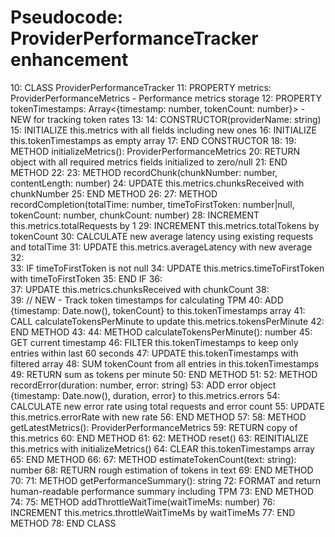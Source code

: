 # Pseudocode: ProviderPerformanceTracker enhancement

10: CLASS ProviderPerformanceTracker
11:   PROPERTY metrics: ProviderPerformanceMetrics - Performance metrics storage
12:   PROPERTY tokenTimestamps: Array<{timestamp: number, tokenCount: number}> - NEW for tracking token rates
13: 
14:   CONSTRUCTOR(providerName: string)
15:     INITIALIZE this.metrics with all fields including new ones
16:     INITIALIZE this.tokenTimestamps as empty array
17:   END CONSTRUCTOR
18: 
19:   METHOD initializeMetrics(): ProviderPerformanceMetrics
20:     RETURN object with all required metrics fields initialized to zero/null
21:   END METHOD
22: 
23:   METHOD recordChunk(chunkNumber: number, contentLength: number)
24:     UPDATE this.metrics.chunksReceived with chunkNumber
25:   END METHOD
26: 
27:   METHOD recordCompletion(totalTime: number, timeToFirstToken: number|null, tokenCount: number, chunkCount: number)
28:     INCREMENT this.metrics.totalRequests by 1
29:     INCREMENT this.metrics.totalTokens by tokenCount
30:     CALCULATE new average latency using existing requests and totalTime
31:     UPDATE this.metrics.averageLatency with new average
32:     
33:     IF timeToFirstToken is not null
34:       UPDATE this.metrics.timeToFirstToken with timeToFirstToken
35:     END IF
36:     
37:     UPDATE this.metrics.chunksReceived with chunkCount
38:     
39:     // NEW - Track token timestamps for calculating TPM
40:     ADD {timestamp: Date.now(), tokenCount} to this.tokenTimestamps array
41:     CALL calculateTokensPerMinute to update this.metrics.tokensPerMinute
42:   END METHOD
43: 
44:   METHOD calculateTokensPerMinute(): number
45:     GET current timestamp
46:     FILTER this.tokenTimestamps to keep only entries within last 60 seconds
47:     UPDATE this.tokenTimestamps with filtered array
48:     SUM tokenCount from all entries in this.tokenTimestamps
49:     RETURN sum as tokens per minute
50:   END METHOD
51: 
52:   METHOD recordError(duration: number, error: string)
53:     ADD error object {timestamp: Date.now(), duration, error} to this.metrics.errors
54:     CALCULATE new error rate using total requests and error count
55:     UPDATE this.metrics.errorRate with new rate
56:   END METHOD
57: 
58:   METHOD getLatestMetrics(): ProviderPerformanceMetrics
59:     RETURN copy of this.metrics
60:   END METHOD
61: 
62:   METHOD reset()
63:     REINITIALIZE this.metrics with initializeMetrics()
64:     CLEAR this.tokenTimestamps array
65:   END METHOD
66: 
67:   METHOD estimateTokenCount(text: string): number
68:     RETURN rough estimation of tokens in text
69:   END METHOD
70: 
71:   METHOD getPerformanceSummary(): string
72:     FORMAT and return human-readable performance summary including TPM
73:   END METHOD
74: 
75:   METHOD addThrottleWaitTime(waitTimeMs: number)
76:     INCREMENT this.metrics.throttleWaitTimeMs by waitTimeMs
77:   END METHOD
78: END CLASS